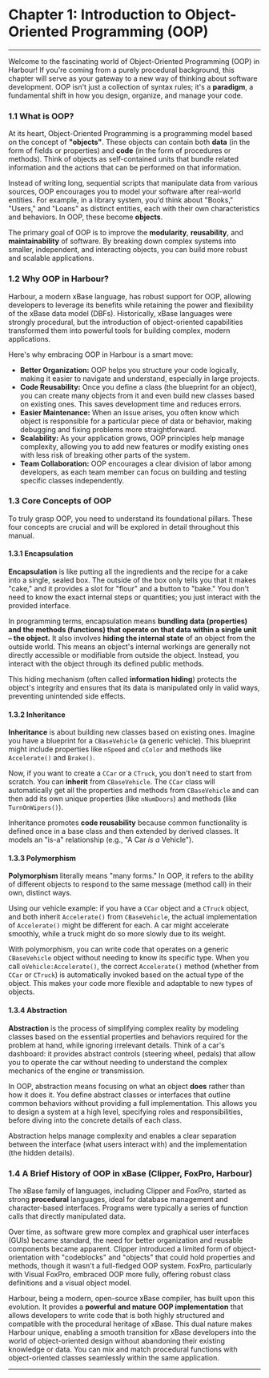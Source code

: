 # Chapter 1: Introduction to Object-Oriented Programming (OOP)

---

Welcome to the fascinating world of Object-Oriented Programming (OOP) in Harbour! If you're coming from a purely procedural background, this chapter will serve as your gateway to a new way of thinking about software development. OOP isn't just a collection of syntax rules; it's a **paradigm**, a fundamental shift in how you design, organize, and manage your code.

### 1.1 What is OOP?

At its heart, Object-Oriented Programming is a programming model based on the concept of **"objects"**. These objects can contain both **data** (in the form of fields or properties) and **code** (in the form of procedures or methods). Think of objects as self-contained units that bundle related information and the actions that can be performed on that information.

Instead of writing long, sequential scripts that manipulate data from various sources, OOP encourages you to model your software after real-world entities. For example, in a library system, you'd think about "Books," "Users," and "Loans" as distinct entities, each with their own characteristics and behaviors. In OOP, these become **objects**.

The primary goal of OOP is to improve the **modularity**, **reusability**, and **maintainability** of software. By breaking down complex systems into smaller, independent, and interacting objects, you can build more robust and scalable applications.

### 1.2 Why OOP in Harbour?

Harbour, a modern xBase language, has robust support for OOP, allowing developers to leverage its benefits while retaining the power and flexibility of the xBase data model (DBFs). Historically, xBase languages were strongly procedural, but the introduction of object-oriented capabilities transformed them into powerful tools for building complex, modern applications.

Here's why embracing OOP in Harbour is a smart move:

* **Better Organization:** OOP helps you structure your code logically, making it easier to navigate and understand, especially in large projects.
* **Code Reusability:** Once you define a class (the blueprint for an object), you can create many objects from it and even build new classes based on existing ones. This saves development time and reduces errors.
* **Easier Maintenance:** When an issue arises, you often know which object is responsible for a particular piece of data or behavior, making debugging and fixing problems more straightforward.
* **Scalability:** As your application grows, OOP principles help manage complexity, allowing you to add new features or modify existing ones with less risk of breaking other parts of the system.
* **Team Collaboration:** OOP encourages a clear division of labor among developers, as each team member can focus on building and testing specific classes independently.

### 1.3 Core Concepts of OOP

To truly grasp OOP, you need to understand its foundational pillars. These four concepts are crucial and will be explored in detail throughout this manual.

#### 1.3.1 Encapsulation

**Encapsulation** is like putting all the ingredients and the recipe for a cake into a single, sealed box. The outside of the box only tells you that it makes "cake," and it provides a slot for "flour" and a button to "bake." You don't need to know the exact internal steps or quantities; you just interact with the provided interface.

In programming terms, encapsulation means **bundling data (properties) and the methods (functions) that operate on that data within a single unit – the object.** It also involves **hiding the internal state** of an object from the outside world. This means an object's internal workings are generally not directly accessible or modifiable from outside the object. Instead, you interact with the object through its defined public methods.

This hiding mechanism (often called **information hiding**) protects the object's integrity and ensures that its data is manipulated only in valid ways, preventing unintended side effects.

#### 1.3.2 Inheritance

**Inheritance** is about building new classes based on existing ones. Imagine you have a blueprint for a `CBaseVehicle` (a generic vehicle). This blueprint might include properties like `nSpeed` and `cColor` and methods like `Accelerate()` and `Brake()`.

Now, if you want to create a `CCar` or a `CTruck`, you don't need to start from scratch. You can **inherit** from `CBaseVehicle`. The `CCar` class will automatically get all the properties and methods from `CBaseVehicle` and can then add its own unique properties (like `nNumDoors`) and methods (like `TurnOnWipers()`).

Inheritance promotes **code reusability** because common functionality is defined once in a base class and then extended by derived classes. It models an "is-a" relationship (e.g., "A Car *is a* Vehicle").

#### 1.3.3 Polymorphism

**Polymorphism** literally means "many forms." In OOP, it refers to the ability of different objects to respond to the same message (method call) in their own, distinct ways.

Using our vehicle example: if you have a `CCar` object and a `CTruck` object, and both inherit `Accelerate()` from `CBaseVehicle`, the actual implementation of `Accelerate()` might be different for each. A car might accelerate smoothly, while a truck might do so more slowly due to its weight.

With polymorphism, you can write code that operates on a generic `CBaseVehicle` object without needing to know its specific type. When you call `oVehicle:Accelerate()`, the correct `Accelerate()` method (whether from `CCar` or `CTruck`) is automatically invoked based on the actual type of the object. This makes your code more flexible and adaptable to new types of objects.

#### 1.3.4 Abstraction

**Abstraction** is the process of simplifying complex reality by modeling classes based on the essential properties and behaviors required for the problem at hand, while ignoring irrelevant details. Think of a car's dashboard: it provides abstract controls (steering wheel, pedals) that allow you to operate the car without needing to understand the complex mechanics of the engine or transmission.

In OOP, abstraction means focusing on what an object **does** rather than how it does it. You define abstract classes or interfaces that outline common behaviors without providing a full implementation. This allows you to design a system at a high level, specifying roles and responsibilities, before diving into the concrete details of each class.

Abstraction helps manage complexity and enables a clear separation between the interface (what users interact with) and the implementation (the hidden details).

### 1.4 A Brief History of OOP in xBase (Clipper, FoxPro, Harbour)

The xBase family of languages, including Clipper and FoxPro, started as strong **procedural** languages, ideal for database management and character-based interfaces. Programs were typically a series of function calls that directly manipulated data.

Over time, as software grew more complex and graphical user interfaces (GUIs) became standard, the need for better organization and reusable components became apparent. Clipper introduced a limited form of object-orientation with "codeblocks" and "objects" that could hold properties and methods, though it wasn't a full-fledged OOP system. FoxPro, particularly with Visual FoxPro, embraced OOP more fully, offering robust class definitions and a visual object model.

Harbour, being a modern, open-source xBase compiler, has built upon this evolution. It provides a **powerful and mature OOP implementation** that allows developers to write code that is both highly structured and compatible with the procedural heritage of xBase. This dual nature makes Harbour unique, enabling a smooth transition for xBase developers into the world of object-oriented design without abandoning their existing knowledge or data. You can mix and match procedural functions with object-oriented classes seamlessly within the same application.

---
